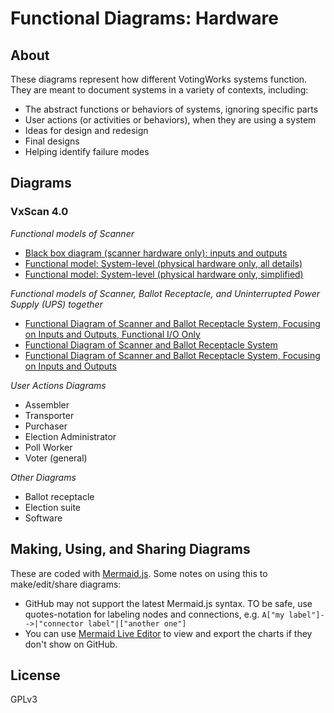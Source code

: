 # Functional Diagrams: Hardware

## About

These diagrams represent how different VotingWorks systems function.  They are meant to document systems in a variety of contexts, including:

* The abstract functions or behaviors of systems, ignoring specific parts
* User actions (or activities or behaviors), when they are using a system
* Ideas for design and redesign
* Final designs
* Helping identify failure modes

## Diagrams

### VxScan 4.0 

*Functional models of Scanner*
* [Black box diagram (scanner hardware only): inputs and outputs](./vxscan/black-box-scanner.md)
* [Functional model: System-level (physical hardware only, all details)](./vxscan/functional-diagram-scanner.md)
* [Functional model: System-level (physical hardware only, simplified)](./vxscan/functional-diagram-scanner-simplified.md)

*Functional models of Scanner, Ballot Receptacle, and Uninterrupted Power Supply (UPS) together*
* [Functional Diagram of Scanner and Ballot Receptacle System, Focusing on Inputs and Outputs, Functional I/O Only](./vxscan/system-diagram-hardware-io-functionalio.md)
* [Functional Diagram of Scanner and Ballot Receptacle System](./vxscan/system-diagram-hardware.md)
* [Functional Diagram of Scanner and Ballot Receptacle System, Focusing on Inputs and Outputs](./vxscan/system-diagram-hardware-io.md)

*User Actions Diagrams*
* Assembler
* Transporter
* Purchaser
* Election Administrator
* Poll Worker
* Voter (general)

*Other Diagrams*
* Ballot receptacle
* Election suite
* Software

## Making, Using, and Sharing Diagrams

These are coded with [Mermaid.js](https://mermaid.js.org/).  Some notes on using this to make/edit/share diagrams:
* GitHub may not support the latest Mermaid.js syntax.  TO be safe, use quotes-notation for labeling nodes and connections, e.g. `A["my label"]-->|"connector label"|["another one"]` 
* You can use [Mermaid Live Editor](https://mermaid.live/) to view and export the charts if they don't show on GitHub.


## License

GPLv3